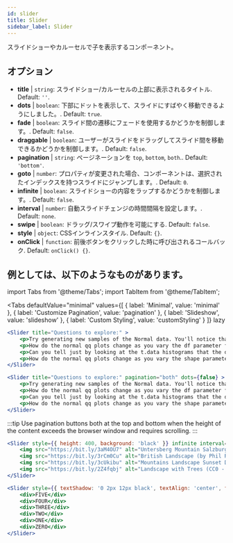 ```yaml
---
id: slider 
title: Slider
sidebar_label: Slider
---
```


スライドショーやカルーセルで子を表示するコンポーネント。

## オプション

* __title__ | `string`: スライドショー/カルーセルの上部に表示されるタイトル. Default: `''`.
* __dots__ | `boolean`: 下部にドットを表示して、スライドにすばやく移動できるようにしました。. Default: `true`.
* __fade__ | `boolean`: スライド間の遷移にフェードを使用するかどうかを制御します。. Default: `false`.
* __draggable__ | `boolean`: ユーザーがスライドをドラッグしてスライド間を移動できるかどうかを制御します。. Default: `false`.
* __pagination__ | `string`: ページネーションを `top`, `bottom`, `both`.. Default: `'bottom'`.
* __goto__ | `number`: プロパティが変更された場合、コンポーネントは、選択されたインデックスを持つスライドにジャンプします。. Default: `0`.
* __infinite__ | `boolean`: スライドショーの内容をラップするかどうかを制御します。. Default: `false`.
* __interval__ | `number`: 自動スライドチェンジの時間間隔を設定します。. Default: `none`.
* __swipe__ | `boolean`: ドラッグ/スワイプ動作を可能にする. Default: `false`.
* __style__ | `object`: CSSインラインスタイル. Default: `{}`.
* __onClick__ | `function`: 前後ボタンをクリックした時に呼び出されるコールバック. Default: `onClick() {}`.


## 例としては、以下のようなものがあります。


import Tabs from '@theme/Tabs';
import TabItem from '@theme/TabItem';

<Tabs
    defaultValue="minimal"
    values={[
        { label: 'Minimal', value: 'minimal' },
        { label: 'Customize Pagination', value: 'pagination' },
        { label: 'Slideshow', value: 'slideshow' },
        { label: 'Custom Styling', value: 'customStyling' }
    ]}
    lazy
>

<TabItem value="minimal">

```jsx live
<Slider title="Questions to explore:" >
    <p>Try generating new samples of the Normal data. You'll notice that the points don't always lie exactly on the line. This is typical variation. As you generate more random realizations of this plot you'll get better calibrated to the kind of deviation you can expect to see from this large a sample of Normal data.</p>
    <p>How do the normal qq plots change as you vary the df parameter for the t-distributed data?</p>
    <p>Can you tell just by looking at the t.data histograms that the data aren't normally distributed? Is it easier to tell from the QQ plots?</p>
    <p>How do the normal qq plots change as you vary the shape parameter in the gamma-distributed data?</p>
</Slider>
```

</TabItem>

<TabItem value="pagination">

```jsx live
<Slider title="Questions to explore:" pagination="both" dots={false} >
    <p>Try generating new samples of the Normal data. You'll notice that the points don't always lie exactly on the line. This is typical variation. As you generate more random realizations of this plot you'll get better calibrated to the kind of deviation you can expect to see from this large a sample of Normal data.</p>
    <p>How do the normal qq plots change as you vary the df parameter for the t-distributed data?</p>
    <p>Can you tell just by looking at the t.data histograms that the data aren't normally distributed? Is it easier to tell from the QQ plots?</p>
    <p>How do the normal qq plots change as you vary the shape parameter in the gamma-distributed data?</p>
</Slider>
```

:::tip
Use pagination buttons both at the top and bottom when the height of the content exceeds the browser window and requires scrolling.
:::

</TabItem>

<TabItem value="slideshow">

```jsx live
<Slider style={{ height: 400, background: 'black' }} infinite interval={2000} >
    <img src="https://bit.ly/3aM4OU7" alt="Untersberg Mountain Salzburg (by Giuseppe Milo, CC BY 3.0)" />
    <img src="https://bit.ly/3rCm0Cu" alt="British Landscape (by Phil Riley, Pixabay License)" />
    <img src="https://bit.ly/3cUkibu" alt="Mountains Landscape Sunset Dusk (Pixabay License)" />
    <img src="https://bit.ly/2Z4fqbj" alt="Landscape with Trees (CC0 - Public Domain)" /> 
</Slider>
```

</TabItem>

<TabItem value="customStyling">

```jsx live
<Slider style={{ textShadow: '0 2px 12px black', textAlign: 'center', fontSize: 90 }} infinite interval={1000} >
    <div>FIVE</div>
    <div>FOUR</div>
    <div>THREE</div>
    <div>TWO</div>
    <div>ONE</div>
    <div>ZERO</div>
</Slider>
```

</TabItem>

</Tabs>


